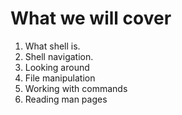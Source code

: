 # What we will cover
1. What shell is.
2. Shell navigation.
3. Looking around
4. File manipulation
5. Working with commands
6. Reading man pages


